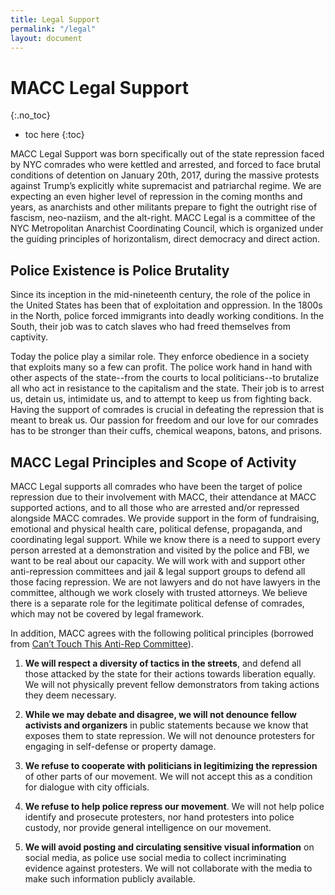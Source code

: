 ```yaml
---
title: Legal Support
permalink: "/legal"
layout: document
---
```


# MACC Legal Support
{:.no_toc}

* toc here
{:toc}

MACC Legal Support was born specifically out of the state repression faced by NYC comrades who were kettled and arrested, and forced to face brutal conditions of detention on January 20th, 2017, during the massive protests against Trump’s explicitly white supremacist and patriarchal regime.  We are expecting an even higher level of repression in the coming months and years, as anarchists and other militants prepare to fight the outright rise of fascism, neo-naziism, and the alt-right.  MACC Legal is a committee of the NYC Metropolitan Anarchist Coordinating Council, which is organized under the guiding principles of horizontalism, direct democracy and direct action.

## Police Existence is Police Brutality

Since its inception in the mid-nineteenth century, the role of the police in the United States has been that of exploitation and oppression. In the 1800s in the North, police forced immigrants into deadly working conditions. In the South, their job was to catch slaves who had freed themselves from captivity.

Today the police play a similar role. They enforce obedience in a society that exploits many so a few can profit. The police work hand in hand with other aspects of the state--from the courts to local politicians--to brutalize all who act in resistance to the capitalism and the state. Their job is to arrest us, detain us, intimidate us, and to attempt to keep us from fighting back.  Having the support of comrades is crucial in defeating the repression that is meant to break us.  Our passion for freedom and our love for our comrades has to be stronger than their cuffs, chemical weapons, batons, and prisons.

## MACC Legal Principles and Scope of Activity

MACC Legal supports all comrades who have been the target of police repression due to their involvement with MACC, their attendance at MACC supported actions, and to all those who are arrested and/or repressed alongside MACC comrades.  We provide support in the form of fundraising, emotional and physical health care, political defense, propaganda, and coordinating legal support. While we know there is a need to support every person arrested at a demonstration and visited by the police and FBI, we want to be real about our capacity. We will work with and support other anti-repression committees and jail & legal support groups to defend all those facing repression. We are not lawyers and do not have lawyers in the committee, although we work closely with trusted attorneys.  We believe there is a separate role for the legitimate political defense of comrades, which may not be covered by legal framework.


In addition, MACC agrees with the following political principles (borrowed from [Can’t Touch This Anti-Rep Committee](https://canttouchthisnyc.wordpress.com/5-principles-for-the-anti-police-brutality-movement/)).

1. **We will respect a diversity of tactics in the streets**, and defend all those attacked by the state for their actions towards liberation equally.  We will not physically prevent fellow demonstrators from taking actions they deem necessary.

1. **While we may debate and disagree, we will not denounce fellow activists and organizers** in public statements because we know that exposes them to state repression. We will not denounce protesters for engaging in self-defense or property damage.

1. **We refuse to cooperate with politicians in legitimizing the repression** of other parts of our movement. We will not accept this as a condition for dialogue with city officials.

1. **We refuse to help police repress our movement**. We will not help police identify and prosecute protesters, nor hand protesters into police custody, nor provide general intelligence on our movement.

1. **We will avoid posting and circulating sensitive visual information** on social media, as police use social media to collect incriminating evidence against protesters. We will not collaborate with the media to make such information publicly available.
